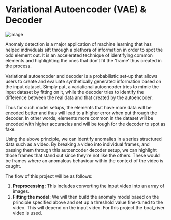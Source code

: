 # Variational Autoencoder (VAE) & Decoder

![image](https://github.com/nupuriyer/vae_anomaly/assets/69424215/0696b5f1-8968-4b19-87eb-bed586f4ae77)


Anomaly detection is a major application of machine learning that has helped individuals sift through a plethora of information in order to spot the odd element out. It is an accelerated technique of identifying common elements and highlighting the ones that don’t fit the ‘frame’ thus created in the process.

Variational autoencoder and decoder is a probabilistic set-up that allows users to create and evaluate synthetically generated information based on the input dataset. Simply put, a variational autoencoder tries to mimic the input dataset by fitting on it, while the decoder tries to identify the difference between the real data and that created by the autoencoder. 

Thus for such model setups, the elements that have more data will be encoded better and thus will lead to a higher error when put through the decoder. In other words, elements more common in the dataset will be encoded with higher accuracies and will be tough for the decoder to spot as fake.

Using the above principle, we can identify anomalies in a series structured data such as a video. By breaking a video into individual frames, and passing them through this autoencoder decoder setup, we can highlight those frames that stand out since they’re not like the others. These would be frames where an anomalous behaviour within the context of the video is caught.

The flow of this project will be as follows:



1. **Preprocessing:** This includes converting the input video into an array of images.
2. **Fitting the model:** We will then build the anomaly model based on the principle specified above and set up a threshold value fine-tuned to the video. This will depend on the input video. For this project the boat_river video is used.
